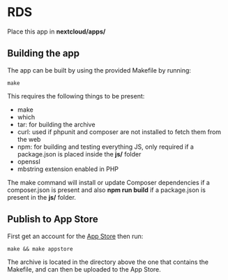 <!--
SPDX-FileCopyrightText: SUNET <eperez@emergya.com>
SPDX-License-Identifier: CC0-1.0
-->

# RDS
Place this app in **nextcloud/apps/**

## Building the app

The app can be built by using the provided Makefile by running:

    make

This requires the following things to be present:
* make
* which
* tar: for building the archive
* curl: used if phpunit and composer are not installed to fetch them from the web
* npm: for building and testing everything JS, only required if a package.json is placed inside the **js/** folder
* openssl
* mbstring extension enabled in PHP

The make command will install or update Composer dependencies if a
composer.json is present and also **npm run build** if a package.json is
present in the **js/** folder.


## Publish to App Store

First get an account for the [App Store](http://apps.nextcloud.com/) then run:

    make && make appstore

The archive is located in the directory above the one that contains the
Makefile, and can then be uploaded to the App Store.
